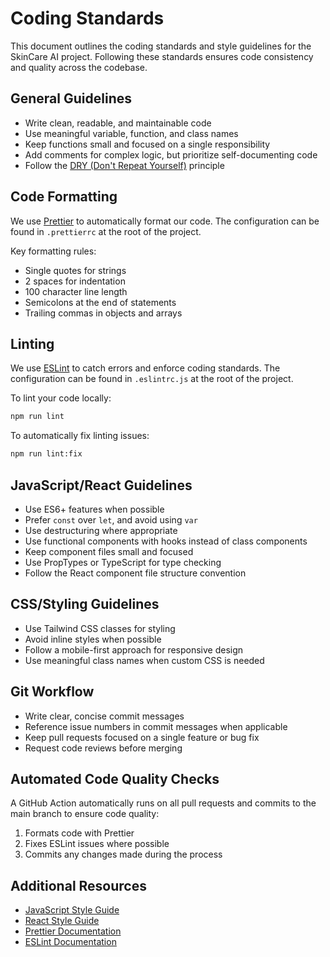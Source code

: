 # Coding Standards

This document outlines the coding standards and style guidelines for the SkinCare AI project. Following these standards ensures code consistency and quality across the codebase.

## General Guidelines

- Write clean, readable, and maintainable code
- Use meaningful variable, function, and class names
- Keep functions small and focused on a single responsibility
- Add comments for complex logic, but prioritize self-documenting code
- Follow the [DRY (Don't Repeat Yourself)](https://en.wikipedia.org/wiki/Don%27t_repeat_yourself) principle

## Code Formatting

We use [Prettier](https://prettier.io/) to automatically format our code. The configuration can be found in `.prettierrc` at the root of the project.

Key formatting rules:

- Single quotes for strings
- 2 spaces for indentation
- 100 character line length
- Semicolons at the end of statements
- Trailing commas in objects and arrays

## Linting

We use [ESLint](https://eslint.org/) to catch errors and enforce coding standards. The configuration can be found in `.eslintrc.js` at the root of the project.

To lint your code locally:

```bash
npm run lint
```

To automatically fix linting issues:

```bash
npm run lint:fix
```

## JavaScript/React Guidelines

- Use ES6+ features when possible
- Prefer `const` over `let`, and avoid using `var`
- Use destructuring where appropriate
- Use functional components with hooks instead of class components
- Keep component files small and focused
- Use PropTypes or TypeScript for type checking
- Follow the React component file structure convention

## CSS/Styling Guidelines

- Use Tailwind CSS classes for styling
- Avoid inline styles when possible
- Follow a mobile-first approach for responsive design
- Use meaningful class names when custom CSS is needed

## Git Workflow

- Write clear, concise commit messages
- Reference issue numbers in commit messages when applicable
- Keep pull requests focused on a single feature or bug fix
- Request code reviews before merging

## Automated Code Quality Checks

A GitHub Action automatically runs on all pull requests and commits to the main branch to ensure code quality:

1. Formats code with Prettier
2. Fixes ESLint issues where possible
3. Commits any changes made during the process

## Additional Resources

- [JavaScript Style Guide](https://github.com/airbnb/javascript)
- [React Style Guide](https://github.com/airbnb/javascript/tree/master/react)
- [Prettier Documentation](https://prettier.io/docs/en/index.html)
- [ESLint Documentation](https://eslint.org/docs/user-guide/getting-started)
